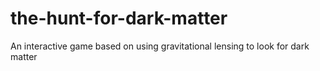 # the-hunt-for-dark-matter
An interactive game based on using gravitational lensing to look for dark matter
